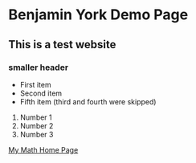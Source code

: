 # Benjamin York Demo Page
## This is a test website
### smaller header

- First item
- Second item
- Fifth item (third and fourth were skipped)

1. Number 1
2. Number 2
3. Number 3

[My Math Home Page](https://benjamin-york.github.io/)
